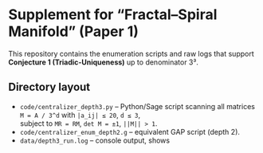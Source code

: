 # Supplement for “Fractal–Spiral Manifold” (Paper 1)

This repository contains the enumeration scripts and raw logs that support  
**Conjecture 1 (Triadic‑Uniqueness)** up to denominator 3³.

## Directory layout
* `code/centralizer_depth3.py` – Python/Sage script scanning all
  matrices `M = A / 3^d` with `|a_ij| ≤ 20`, `d ≤ 3`,  
  subject to `MR = RM`, `det M = ±1`, `||M|| > 1`.
* `code/centralizer_enum_depth2.g` – equivalent GAP script (depth 2).
* `data/depth3_run.log` – console output, shows  

